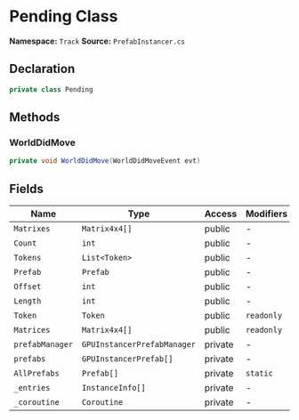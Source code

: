 # Pending Class

**Namespace:** `Track`
**Source:** `PrefabInstancer.cs`

## Declaration

```csharp
private class Pending
```

## Methods

### WorldDidMove

```csharp
private void WorldDidMove(WorldDidMoveEvent evt)
```

## Fields

| Name | Type | Access | Modifiers |
|------|------|--------|-----------|
| `Matrixes` | `Matrix4x4[]` | public | - |
| `Count` | `int` | public | - |
| `Tokens` | `List<Token>` | public | - |
| `Prefab` | `Prefab` | public | - |
| `Offset` | `int` | public | - |
| `Length` | `int` | public | - |
| `Token` | `Token` | public | `readonly` |
| `Matrices` | `Matrix4x4[]` | public | `readonly` |
| `prefabManager` | `GPUInstancerPrefabManager` | private | - |
| `prefabs` | `GPUInstancerPrefab[]` | private | - |
| `AllPrefabs` | `Prefab[]` | private | `static` |
| `_entries` | `InstanceInfo[]` | private | - |
| `_coroutine` | `Coroutine` | private | - |

